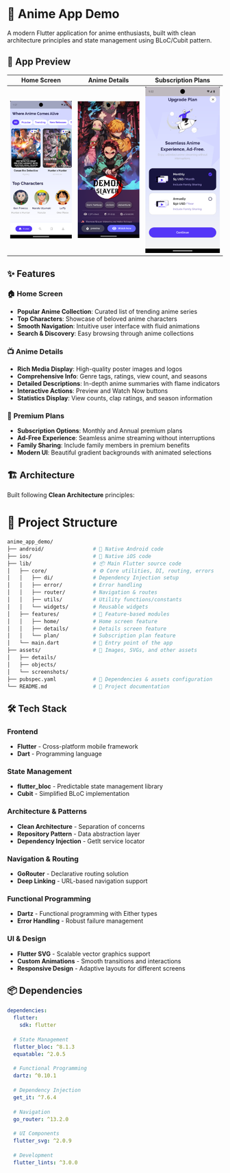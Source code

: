 # 🎌 Anime App Demo

A modern Flutter application for anime enthusiasts, built with clean architecture principles and state management using BLoC/Cubit pattern.

## 📱 App Preview

<div align="center">

| Home Screen | Anime Details | Subscription Plans |
|------------|---------------|-------------------|
| ![Home](assets/screenshots/home.png) | ![Details](assets/screenshots/details.png) | ![Plans](assets/screenshots/plans.png) |

</div>

## ✨ Features

### 🏠 **Home Screen**
- **Popular Anime Collection**: Curated list of trending anime series
- **Top Characters**: Showcase of beloved anime characters
- **Smooth Navigation**: Intuitive user interface with fluid animations
- **Search & Discovery**: Easy browsing through anime collections

### 📺 **Anime Details**
- **Rich Media Display**: High-quality poster images and logos
- **Comprehensive Info**: Genre tags, ratings, view count, and seasons
- **Detailed Descriptions**: In-depth anime summaries with flame indicators
- **Interactive Actions**: Preview and Watch Now buttons
- **Statistics Display**: View counts, clap ratings, and season information

### 💎 **Premium Plans**
- **Subscription Options**: Monthly and Annual premium plans
- **Ad-Free Experience**: Seamless anime streaming without interruptions
- **Family Sharing**: Include family members in premium benefits
- **Modern UI**: Beautiful gradient backgrounds with animated selections

## 🏗️ Architecture

Built following **Clean Architecture** principles:

# 📂 Project Structure

```bash
anime_app_demo/
├── android/                # 🤖 Native Android code
├── ios/                    # 🍏 Native iOS code
├── lib/                    # 📦 Main Flutter source code
│   ├── core/               # ⚙️ Core utilities, DI, routing, errors
│   │   ├── di/             # Dependency Injection setup
│   │   ├── error/          # Error handling
│   │   ├── router/         # Navigation & routes
│   │   ├── utils/          # Utility functions/constants
│   │   └── widgets/        # Reusable widgets
│   ├── features/           # 🎯 Feature-based modules
│   │   ├── home/           # Home screen feature
│   │   ├── details/        # Details screen feature
│   │   └── plan/           # Subscription plan feature
│   └── main.dart           # 🚀 Entry point of the app
├── assets/                 # 🎨 Images, SVGs, and other assets
│   ├── details/
│   ├── objects/
│   └── screenshots/
├── pubspec.yaml            # 📌 Dependencies & assets configuration
└── README.md               # 📖 Project documentation

```
## 🛠️ Tech Stack

### **Frontend**
- **Flutter** - Cross-platform mobile framework
- **Dart** - Programming language

### **State Management**
- **flutter_bloc** - Predictable state management library
- **Cubit** - Simplified BLoC implementation

### **Architecture & Patterns**
- **Clean Architecture** - Separation of concerns
- **Repository Pattern** - Data abstraction layer
- **Dependency Injection** - GetIt service locator

### **Navigation & Routing**
- **GoRouter** - Declarative routing solution
- **Deep Linking** - URL-based navigation support

### **Functional Programming**
- **Dartz** - Functional programming with Either types
- **Error Handling** - Robust failure management

### **UI & Design**
- **Flutter SVG** - Scalable vector graphics support
- **Custom Animations** - Smooth transitions and interactions
- **Responsive Design** - Adaptive layouts for different screens

## 📦 Dependencies

```yaml
dependencies:
  flutter:
    sdk: flutter
  
  # State Management
  flutter_bloc: ^8.1.3
  equatable: ^2.0.5
  
  # Functional Programming
  dartz: ^0.10.1
  
  # Dependency Injection
  get_it: ^7.6.4
  
  # Navigation
  go_router: ^13.2.0
  
  # UI Components
  flutter_svg: ^2.0.9
  
  # Development
  flutter_lints: ^3.0.0
